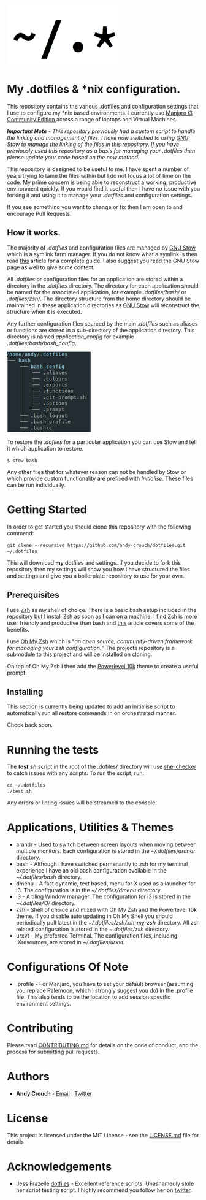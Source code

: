 ![image](README_IMAGES/dotfiles.png)

# My .dotfiles & *nix configuration. 

This repository contains the various .dotfiles and configuration settings that I use to configure my *nix based environments.  I currently use [Manjaro i3 Community Edition ](https://manjaro.org/download/community/i3/) across a range of laptops and Virtual Machines.

***Important Note*** -  *This repository previously had a custom script to handle the linking and management of files. I have now switched to using [GNU Stow](https://www.gnu.org/software/stow/) to manage the linking of the files in this repository. If you have previously used this repository as a basis for managing your .dotfiles then please update your code based on the new method.*

This repository is designed to be useful to me.  I have spent a number of years trying to tame the files within but I do not focus a lot of time on the code. My prime concern is being able to reconstruct a working, productive environment quickly. If you would find it useful then I have no issue with you forking it and using it to manage your *.dotfiles* and configuration settings.  

If you see something you want to change or fix then I am open to and encourage Pull Requests.

## How it works.

The majority of *.dotfiles* and configuration files are managed by  [GNU Stow](https://www.gnu.org/software/stow/) which is a symlink farm manager. If you do not know what a symlink is then read [this](https://www.howtogeek.com/howto/16226/complete-guide-to-symbolic-links-symlinks-on-windows-or-linux/) article for a complete guide. I also suggest you read the GNU Stow page as well to give some context.

All *.dotfiles* or configuration files for an application are stored within a directory in the *.dotfiles* directory. The directory for each application should be named for the associated application, for example _.dotfiles/bash/_ or _.dotfiles/zsh/_. The directory structure from the home directory should be maintained in these application directories as  [GNU Stow](https://www.gnu.org/software/stow/) will reconstruct the structure when it is executed.

Any further configuration files sourced by the main .*dotfiles* such as aliases or functions are stored in a sub-directory of the application directory. This directory is named _application_config_ for example _.dotfiles/bash/bash_config_.

![image](README_IMAGES/Config_Example.png)

To restore the *.dofiles* for a particular application you can use Stow and tell it which application to restore.

```shell
$ stow bash
```

Any other files that for whatever reason can not be handled by Stow or which provide custom functionality are prefixed with *Initialise*. These files can be run individually.

# Getting Started


In order to get started you should clone this repository with the following command:

```
git clone --recursive https://github.com/andy-crouch/dotfiles.git ~/.dotfiles
```

This will download **my** dotfiles and settings.  If you decide to fork this repository then my settings will show you how I have structured the files and settings and give you a boilerplate repository to use for your own.  

## Prerequisites

I use [Zsh](https://www.zsh.org/) as my shell of choice. There is a basic bash setup included in the repository but I install Zsh as soon as I can on a machine. I find Zsh is more user friendly and productive than bash and [this](https://linuxhint.com/differences_between_bash_zsh/) article covers some of the benefits.

I use [Oh My Zsh](https://ohmyz.sh/) which is "*an open source, community-driven framework for managing your zsh configuration.*"  The projects repository is a submodule to this project and will be installed on cloning.

On top of Oh My Zsh I then add the [Powerlevel 10k](https://github.com/romkatv/powerlevel10k) theme to create a useful prompt.

## Installing

This section is currently being updated to add an initialise script to automatically run all restore commands in on orchestrated manner.

Check back soon.

# Running the tests

The ***test.sh*** script in the root of the .dofiles/ directory will use [shellchecker](https://github.com/koalaman/shellcheck) to catch issues with any scripts.  To run the script, run:

```cd ~/.dotfiles
cd ~/.dotfiles
./test.sh
```

Any errors or linting issues will be streamed to the console.

# Applications, Utilities & Themes

* arandr - Used to switch between screen layouts when moving between multiple monitors. Each configuration is stored in the *~/.dotfiles/arandr* directory.
* bash - Although I have switched permenantly to zsh for my terminal experience I have an old bash configuration available in the *~/.dotfiles/bash* directory.
* dmenu - A fast dynamic, text based, menu for X used as a launcher for i3. The configuration is in the *~/.dotfiles/dmenu* directory.
* i3 - A tiling Window manager. The configuration for i3 is stored in the *~/.dotfiles/i3/* directory.
* zsh - Shell of choice and mixed with Oh My Zsh and the Powerlevel 10k theme. If you disable auto updating in Oh My Shell you should periodically pull latest in the *~/.dotfiles/zsh/.oh-my-zsh* directory. All zsh related configuration is stored in the *~.dotfiles/zsh* directory.
* urxvt - My preferred Terminal. The configuration files, including .Xresources, are stored in *~/.dotfiles/urxvt*.

# Configurations Of Note

* .profile - For Manjaro, you have to set your default browser (assuming you replace Palemoon, which I strongly suggest you do) in the .profile file. This also tends to be the location to add session specific environment settings.

# Contributing

Please read [CONTRIBUTING.md](CONTRIBUTING.md) for details on the code of conduct, and the process for submitting pull requests.

# Authors

* **Andy Crouch** - [Email](mailto:email@amcrou.ch) | [Twitter](https://twitter.com/amcrouch) 

# License

This project is licensed under the MIT License - see the [LICENSE.md](LICENSE.md) file for details

# Acknowledgements

* Jess Frazelle [dotfiles](https://github.com/jessfraz/dotfiles) - Excellent reference scripts. Unashamedly stole her script testing script. I highly recommend you follow her on [twitter](https://twitter.com/jessfraz?lang=en). 

